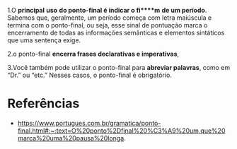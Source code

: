 1.O **principal** **uso** **do ponto-final é indicar o fi****m** **de um período**. Sabemos que, geralmente, um período começa com letra maiúscula e termina com o ponto-final, ou seja, esse sinal de pontuação marca o encerramento de todas as informações semânticas e elementos sintáticos que uma sentença exige.

2.o ponto-final **encerra frases declarativas e imperativas**,

3.Você também pode utilizar o ponto-final para **abreviar palavras**, como em “Dr.” ou “etc.” Nesses casos, o ponto-final é obrigatório.
# Referências
- https://www.portugues.com.br/gramatica/ponto-final.html#:~:text=O%20ponto%2Dfinal%20%C3%A9%20um,que%20marca%20uma%20pausa%20longa.